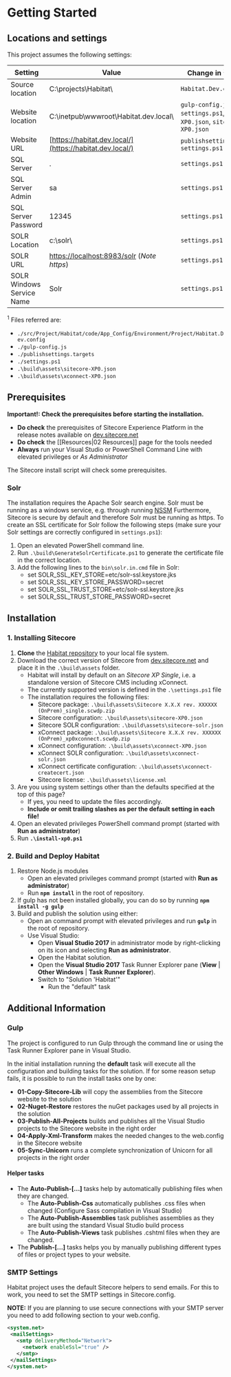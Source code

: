 # Getting Started

## Locations and settings

This project assumes the following settings:

| Setting             |  Value                                                                     | Change in <sup>1 *see below*</sup> |
| ---                 | ---                                                                        | --- |
| Source location     | C:\projects\Habitat\                                                       | `Habitat.Dev.config` |
| Website location    | C:\inetpub\wwwroot\Habitat.dev.local\                                      | `gulp-config.js`, `settings.ps1`, `xconnect-XP0.json`, `sitecore-XP0.json` |
| Website URL         | [https://habitat.dev.local/](https://habitat.dev.local/)                   | `publishsettings.targets`, `settings.ps1` |
| SQL Server          | .                                                                          | `settings.ps1` |
| SQL Server Admin    | sa                                                                         | `settings.ps1` |
| SQL Server Password | 12345                                                                      | `settings.ps1` |
| SOLR Location       | c:\solr\                                                                   | `settings.ps1` |
| SOLR URL            | [https://localhost:8983/solr](https://localhost:8983/solr) (*Note https*)  | `settings.ps1` |
| SOLR Windows Service Name   | Solr                                                               | `settings.ps1` |

<sup>1</sup> Files referred are:

* `./src/Project/Habitat/code/App_Config/Environment/Project/Habitat.Dev.config`
* `./gulp-config.js`
* `./publishsettings.targets`
* `./settings.ps1`
* `.\build\assets\sitecore-XP0.json`
* `.\build\assets\xconnect-XP0.json`

## Prerequisites

**Important!: Check the prerequisites before starting the installation.**

* **Do check** the prerequisites of Sitecore Experience Platform in the release notes available on [dev.sitecore.net](dev.sitecore.net)
* **Do check** the [[Resources|02 Resources]] page for the tools needed
* **Always** run your Visual Studio or PowerShell Command Line with elevated privileges or *As Administrator*

The Sitecore install script will check some prerequisites.

### Solr

The installation requires the Apache Solr search engine.
Solr must be running as a windows service, e.g. through running [NSSM](https://sitecore.stackexchange.com/questions/1211/how-to-get-solr-to-run-as-a-service)
Furthermore, Sitecore is secure by default and therefore Solr must be running as https.
To create an SSL certificate for Solr follow the following steps (make sure your Solr settings are correctly configured in `settings.ps1`):

1. Open an elevated PowerShell command line.
1. Run `.\build\GenerateSolrCertificate.ps1` to generate the certificate file in the correct location.
1. Add the following lines to the `bin\solr.in.cmd` file in Solr:
    * set SOLR_SSL_KEY_STORE=etc/solr-ssl.keystore.jks
    * set SOLR_SSL_KEY_STORE_PASSWORD=secret
    * set SOLR_SSL_TRUST_STORE=etc/solr-ssl.keystore.jks
    * set SOLR_SSL_TRUST_STORE_PASSWORD=secret

## Installation

### 1. Installing Sitecore

1. **Clone** the [Habitat repository](https://github.com/Sitecore/Habitat/) to your local file system.
1. Download the correct version of Sitecore from [dev.sitecore.net](https://dev.sitecore.net/Downloads.aspx) and place it in the `.\build\assets` folder.
    * Habitat will install by default on an *Sitecore XP Single*, i.e. a standalone version of Sitecore CMS including xConnect.
    * The currently supported version is defined in the `.\settings.ps1` file
    * The installation requires the following files:
        * Sitecore package: `.\build\assets\Sitecore X.X.X rev. XXXXXX (OnPrem)_single.scwdp.zip`
        * Sitecore configuration: `.\build\assets\sitecore-XP0.json`
        * Sitecore SOLR configuration: `.\build\assets\sitecore-solr.json`
        * xConnect package: `.\build\assets\Sitecore X.X.X rev. XXXXXX (OnPrem)_xp0xconnect.scwdp.zip`
        * xConnect configuration: `.\build\assets\xconnect-XP0.json`
        * xConnect SOLR configuration: `.\build\assets\xconnect-solr.json`
        * xConnect certificate configuration: `.\build\assets\xconnect-createcert.json`
        * Sitecore license: `.\build\assets\license.xml`
1. Are you using system settings other than the defaults specified at the top of this page?
    * If yes, you need to update the files accordingly.
    * **Include or omit trailing slashes as per the default setting in each file!**
1. Open an elevated privileges PowerShell command prompt (started with **Run as administrator**)
1. Run **`.\install-xp0.ps1`**

### 2. Build and Deploy Habitat

1. Restore Node.js modules
    * Open an elevated privileges command prompt (started with **Run as administrator**)
    * Run **`npm install`** in the root of repository.
1. If gulp has not been installed globally, you can do so by running **`npm install -g gulp`**
1. Build and publish the solution using either:
    * Open an command prompt with elevated privileges and run **`gulp`** in the root of repository.
    * Use Visual Studio:
      * Open **Visual Studio 2017** in administrator mode by right-clicking on its icon and selecting **Run as administrator**.
      * Open the Habitat solution.
      * Open the **Visual Studio 2017** Task Runner Explorer pane (**View** | **Other Windows** | **Task Runner Explorer**).
      * Switch to "Solution 'Habitat'"
        * Run the "default" task

## Additional Information

### Gulp

The project is configured to run Gulp through the command line or using the Task Runner Explorer pane in Visual Studio. 

In the initial installation running the **default** task will execute all the configuration and building tasks for the solution. If for some reason setup fails, it is possible to run the install tasks one by one:

* **01-Copy-Sitecore-Lib** will copy the assemblies from the Sitecore website to the solution
* **02-Nuget-Restore** restores the nuGet packages used by all projects in the solution
* **03-Publish-All-Projects** builds and publishes all the Visual Studio projects to the Sitecore website in the right order
* **04-Apply-Xml-Transform** makes the needed changes to the web.config in the Sitecore website
* **05-Sync-Unicorn** runs a complete synchronization of Unicorn for all projects in the right order

#### Helper tasks

* The **Auto-Publish-[...]** tasks help by automatically publishing files when they are changed.
  * The **Auto-Publish-Css** automatically publishes .css files when changed (Configure Sass compilation in Visual Studio)
  * The **Auto-Publish-Assemblies** task publishes assemblies as they are built using the standard Visual Studio build process
  * The **Auto-Publish-Views** task publishes .cshtml files when they are changed.
* The **Publish-[...]** tasks helps you by manually publishing different types of files or project types to your website.

### SMTP Settings

Habitat project uses the default Sitecore helpers to send emails.
For this to work, you need to set the SMTP settings in Sitecore.config.

**NOTE:** If you are planning to use secure connections with your SMTP server you need to add following section to your web.config.

```xml
<system.net>
 <mailSettings>
   <smtp deliveryMethod="Network">
     <network enableSsl="true" />
   </smtp>
 </mailSettings>
</system.net>
```